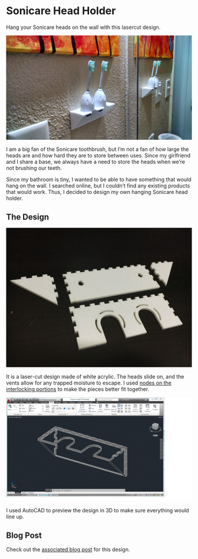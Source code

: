 # Sonicare Head Holder

Hang your Sonicare heads on the wall with this lasercut design.

![](https://raw.githubusercontent.com/jerwil/Sonicare_Holder/master/Media/IMG_20150910_202701768_HDR.jpg "Sonicare Holder on Wall")

I am a big fan of the Sonicare toothbrush, but I’m not a fan of how large the heads are and how hard they are to store between uses. Since my girlfriend and I share a base, we always have a need to store the heads when we’re not brushing our teeth.

Since my bathroom is tiny, I wanted to be able to have something that would hang on the wall. I searched online, but I couldn’t find any existing products that would work. Thus, I decided to design my own hanging Sonicare head holder.

## The Design

![](https://raw.githubusercontent.com/jerwil/Sonicare_Holder/master/Media/IMG_2693.JPG "Lasercut Pieces")

It is a laser-cut design made of white acrylic. The heads slide on, and the vents allow for any trapped moisture to escape. I used [nodes on the interlocking portions](http://www.jeremyadamwilson.com/lasercutting-nodes/) to make the pieces better fit together.

![](https://raw.githubusercontent.com/jerwil/Sonicare_Holder/master/Media/Sonicare%20Holder%203D%20Screenshot.png "3D Preview")

I used AutoCAD to preview the design in 3D to make sure everything would line up.


## Blog Post

Check out the [associated blog post](http://www.jeremyadamwilson.com/sonicare-head-holder/) for this design.
